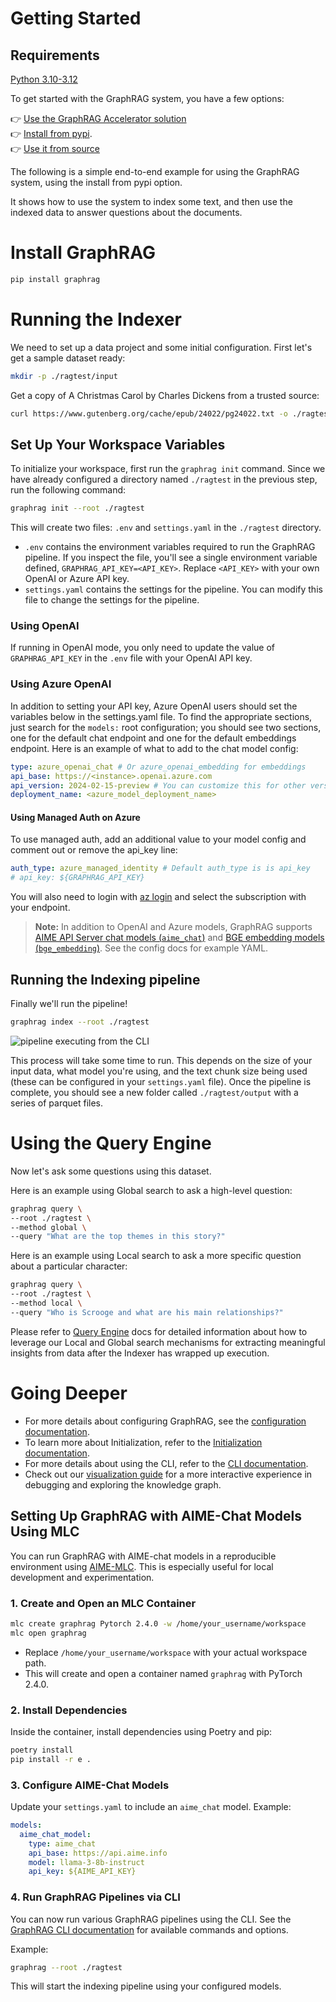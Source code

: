 # Getting Started

## Requirements

[Python 3.10-3.12](https://www.python.org/downloads/)

To get started with the GraphRAG system, you have a few options:

👉 [Use the GraphRAG Accelerator solution](https://github.com/Azure-Samples/graphrag-accelerator) <br/>
👉 [Install from pypi](https://pypi.org/project/graphrag/). <br/>
👉 [Use it from source](developing.md)<br/>

The following is a simple end-to-end example for using the GraphRAG system, using the install from pypi option.

It shows how to use the system to index some text, and then use the indexed data to answer questions about the documents.

# Install GraphRAG

```bash
pip install graphrag
```

# Running the Indexer

We need to set up a data project and some initial configuration. First let's get a sample dataset ready:

```sh
mkdir -p ./ragtest/input
```

Get a copy of A Christmas Carol by Charles Dickens from a trusted source:

```sh
curl https://www.gutenberg.org/cache/epub/24022/pg24022.txt -o ./ragtest/input/book.txt
```

## Set Up Your Workspace Variables

To initialize your workspace, first run the `graphrag init` command.
Since we have already configured a directory named `./ragtest` in the previous step, run the following command:

```sh
graphrag init --root ./ragtest
```

This will create two files: `.env` and `settings.yaml` in the `./ragtest` directory.

- `.env` contains the environment variables required to run the GraphRAG pipeline. If you inspect the file, you'll see a single environment variable defined,
  `GRAPHRAG_API_KEY=<API_KEY>`. Replace `<API_KEY>` with your own OpenAI or Azure API key.
- `settings.yaml` contains the settings for the pipeline. You can modify this file to change the settings for the pipeline.
  <br/>

### Using OpenAI

If running in OpenAI mode, you only need to update the value of `GRAPHRAG_API_KEY` in the `.env` file with your OpenAI API key.

### Using Azure OpenAI

In addition to setting your API key, Azure OpenAI users should set the variables below in the settings.yaml file. To find the appropriate sections, just search for the `models:` root configuration; you should see two sections, one for the default chat endpoint and one for the default embeddings endpoint. Here is an example of what to add to the chat model config:

```yaml
type: azure_openai_chat # Or azure_openai_embedding for embeddings
api_base: https://<instance>.openai.azure.com
api_version: 2024-02-15-preview # You can customize this for other versions
deployment_name: <azure_model_deployment_name>
```

#### Using Managed Auth on Azure
To use managed auth, add an additional value to your model config and comment out or remove the api_key line:

```yaml
auth_type: azure_managed_identity # Default auth_type is is api_key
# api_key: ${GRAPHRAG_API_KEY}
```

You will also need to login with [az login](https://learn.microsoft.com/en-us/cli/azure/authenticate-azure-cli) and select the subscription with your endpoint.

> **Note:** In addition to OpenAI and Azure models, GraphRAG supports [AIME API Server chat models (`aime_chat`)](config/yaml.md) and [BGE embedding models (`bge_embedding`)](config/yaml.md). See the config docs for example YAML.

## Running the Indexing pipeline

Finally we'll run the pipeline!

```sh
graphrag index --root ./ragtest
```

![pipeline executing from the CLI](img/pipeline-running.png)

This process will take some time to run. This depends on the size of your input data, what model you're using, and the text chunk size being used (these can be configured in your `settings.yaml` file).
Once the pipeline is complete, you should see a new folder called `./ragtest/output` with a series of parquet files.

# Using the Query Engine

Now let's ask some questions using this dataset.

Here is an example using Global search to ask a high-level question:

```sh
graphrag query \
--root ./ragtest \
--method global \
--query "What are the top themes in this story?"
```

Here is an example using Local search to ask a more specific question about a particular character:

```sh
graphrag query \
--root ./ragtest \
--method local \
--query "Who is Scrooge and what are his main relationships?"
```

Please refer to [Query Engine](query/overview.md) docs for detailed information about how to leverage our Local and Global search mechanisms for extracting meaningful insights from data after the Indexer has wrapped up execution.

# Going Deeper

- For more details about configuring GraphRAG, see the [configuration documentation](config/overview.md).
- To learn more about Initialization, refer to the [Initialization documentation](config/init.md).
- For more details about using the CLI, refer to the [CLI documentation](cli.md).
- Check out our [visualization guide](visualization_guide.md) for a more interactive experience in debugging and exploring the knowledge graph.

## Setting Up GraphRAG with AIME-Chat Models Using MLC

You can run GraphRAG with AIME-chat models in a reproducible environment using [AIME-MLC](https://github.com/aime-team/aime-mlc). This is especially useful for local development and experimentation.

### 1. Create and Open an MLC Container

```bash
mlc create graphrag Pytorch 2.4.0 -w /home/your_username/workspace
mlc open graphrag
```

- Replace `/home/your_username/workspace` with your actual workspace path.
- This will create and open a container named `graphrag` with PyTorch 2.4.0.

### 2. Install Dependencies

Inside the container, install dependencies using Poetry and pip:

```bash
poetry install
pip install -r e .
```

### 3. Configure AIME-Chat Models

Update your `settings.yaml` to include an `aime_chat` model. Example:

```yaml
models:
  aime_chat_model:
    type: aime_chat
    api_base: https://api.aime.info
    model: llama-3-8b-instruct
    api_key: ${AIME_API_KEY}
```

### 4. Run GraphRAG Pipelines via CLI

You can now run various GraphRAG pipelines using the CLI. See the [GraphRAG CLI documentation](https://microsoft.github.io/graphrag/cli/) for available commands and options.

Example:
```bash
graphrag --root ./ragtest
```

This will start the indexing pipeline using your configured models.